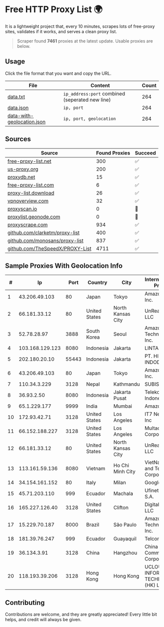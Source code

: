 
# Free HTTP Proxy List 🌍

It is a lightweight project that, every 10 minutes, scrapes lots of free-proxy sites, validates if it works, and serves a clean proxy list.


> Scraper found **7461** proxies at the latest update. Usable proxies are below.

## Usage

Click the file format that you want and copy the URL.


|File|Content|Count|
|----|-------|-----|
|[data.txt](https://raw.githubusercontent.com/themiralay/Proxy-List-World/master/data.txt)|`ip_address:port` combined (seperated new line)|264|
|[data.json](https://raw.githubusercontent.com/themiralay/Proxy-List-World/master/data.json)|`ip, port`|264|
|[data-with-geolocation.json](https://raw.githubusercontent.com/themiralay/Proxy-List-World/master/data-with-geolocation.json)|`ip, port, geolocation`|264|

## Sources

|Source|Found Proxies|Succeed|
|------|-------------|-------|
|[free-proxy-list.net](https://free-proxy-list.net)|300|✅|
|[us-proxy.org](https://www.us-proxy.org)|200|✅|
|[proxydb.net](http://proxydb.net)|15|✅|
|[free-proxy-list.com](https://free-proxy-list.com/?page=&port=&type%5B%5D=http&type%5B%5D=https&up_time=0&search=Search)|6|✅|
|[proxy-list.download](https://www.proxy-list.download/HTTP)|26|✅|
|[vpnoverview.com](https://vpnoverview.com/privacy/anonymous-browsing/free-proxy-servers)|32|✅|
|[proxyscan.io](https://www.proxyscan.io)|0|🚫|
|[proxylist.geonode.com](https://proxylist.geonode.com/api/proxy-list?limit=300&page=1&sort_by=lastChecked&sort_type=desc&protocols=http,https)|0|🚫|
|[proxyscrape.com](https://api.proxyscrape.com/v2/?request=displayproxies&protocol=http&timeout=10000&country=all&ssl=all&anonymity=all)|934|✅|
|[github.com/clarketm/proxy-list](https://raw.githubusercontent.com/clarketm/proxy-list/master/proxy-list-raw.txt)|400|✅|
|[github.com/monosans/proxy-list](https://raw.githubusercontent.com/monosans/proxy-list/main/proxies/http.txt)|837|✅|
|[github.com/TheSpeedX/PROXY-List](https://raw.githubusercontent.com/TheSpeedX/PROXY-List/master/http.txt)|4711|✅|


## Sample Proxies With Geolocation Info

|#|Ip|Port|Country|City|Internet Service Provider|
|-|--|----|-------|----|-------------------------|
|1|43.206.49.103|80|Japan|Tokyo|Amazon.com, Inc.|
|2|66.181.33.12|80|United States|North Kansas City|UnReal Servers, LLC|
|3|52.78.28.97|3888|South Korea|Seoul|Amazon Technologies Inc.|
|4|103.168.129.123|8080|Indonesia|Jakarta|LINTASARTA|
|5|202.180.20.10|55443|Indonesia|Jakarta|PT. HIPERNET INDODATA|
|6|43.206.49.103|80|Japan|Tokyo|Amazon.com, Inc.|
|7|110.34.3.229|3128|Nepal|Kathmandu|SUBISU C7|
|8|36.93.2.50|8080|Indonesia|Jakarta Pusat|Telekomunikasi Indonesia|
|9|65.1.229.177|9999|India|Mumbai|Amazon.com|
|10|172.93.42.71|3128|United States|Los Angeles|IT7 Networks Inc|
|11|66.152.188.227|3128|United States|Los Angeles|Multacom Corporation|
|12|66.181.33.12|80|United States|North Kansas City|UnReal Servers, LLC|
|13|113.161.59.136|8080|Vietnam|Ho Chi Minh City|VietNam Post and Telecom Corporation|
|14|34.154.161.152|80|Italy|Milan|Google LLC|
|15|45.71.203.110|999|Ecuador|Machala|Ufinet Panama S.A.|
|16|165.227.126.40|3128|United States|Clifton|DigitalOcean, LLC|
|17|15.229.70.187|8000|Brazil|São Paulo|Amazon Technologies Inc.|
|18|181.39.76.247|999|Ecuador|Guayaquil|Telconet S.A|
|19|36.134.3.91|3128|China|Hangzhou|China Mobile Communications Corporation|
|20|118.193.39.206|3128|Hong Kong|Hong Kong|UCLOUD INFORMATION TECHNOLOGY (HK) LIMITED|



## Contributing

Contributions are welcome, and they are greatly appreciated! Every
little bit helps, and credit will always be given.


